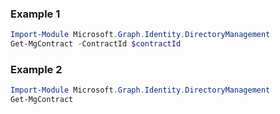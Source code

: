 ### Example 1
```powershell
Import-Module Microsoft.Graph.Identity.DirectoryManagement
Get-MgContract -ContractId $contractId
```
### Example 2
```powershell
Import-Module Microsoft.Graph.Identity.DirectoryManagement
Get-MgContract
```
